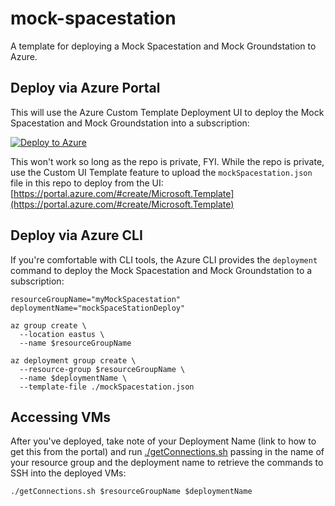 # mock-spacestation

A template for deploying a Mock Spacestation and Mock Groundstation to Azure.

## Deploy via Azure Portal

This will use the Azure Custom Template Deployment UI to deploy the Mock Spacestation and Mock Groundstation into a subscription:

[![Deploy to Azure](https://aka.ms/deploytoazurebutton)](https://portal.azure.com/#create/Microsoft.Template/uri/https%3A%2F%2Fraw.githubusercontent.com%2Fglennmusa%2Fmock-spacestation%2Fmain%2FmockSpacestation.json)

This won't work so long as the repo is private, FYI. While the repo is private, use the Custom UI Template feature to upload the `mockSpacestation.json` file in this repo to deploy from the UI: [https://portal.azure.com/#create/Microsoft.Template](https://portal.azure.com/#create/Microsoft.Template)

## Deploy via Azure CLI

If you're comfortable with CLI tools, the Azure CLI provides the `deployment` command to deploy the Mock Spacestation and Mock Groundstation to a subscription:

```plaintext
resourceGroupName="myMockSpacestation"
deploymentName="mockSpaceStationDeploy"

az group create \
  --location eastus \
  --name $resourceGroupName

az deployment group create \
  --resource-group $resourceGroupName \
  --name $deploymentName \
  --template-file ./mockSpacestation.json
```

## Accessing VMs

After you've deployed, take note of your Deployment Name (link to how to get this from the portal) and run [./getConnections.sh](./getConnections.sh) passing in the name of your resource group and the deployment name to retrieve the commands to SSH into the deployed VMs:

```plaintext
./getConnections.sh $resourceGroupName $deploymentName
```
